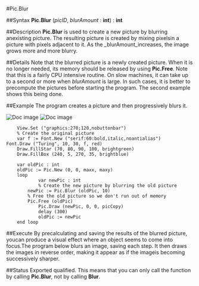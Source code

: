 
#Pic.Blur

##Syntax
**Pic.Blur** (_picID_, _blurAmount_ : **int**) : **int**



##Description
**Pic.Blur** is used to create a new picture by blurring anexisting picture. The resulting picture is created by mixing pixelsin a picture with pixels adjacent to it.  As the _blurAmount_increases, the image grows more and more blurry.



##Details
Note that the blurred picture is a newly created picture. When it is no longer needed, its memory should be released by using **Pic.Free**.
Note that this is a fairly CPU intensive routine.  On slow machines, it can take up to a second or more when _blurAmount_ is large.  In such cases, it is better to precompute the pictures before starting the program.  The second example shows this being done.



##Example
The program creates a picture and then progressively blurs it.




![Doc image](pic_blur01.gif)
![Doc image](pic_blur02.gif)

        View.Set ("graphics:270;120,nobuttonbar")
        % Create the original picture
        var f := Font.New ("serif:60:bold,italic,noantialias")
	Font.Draw ("Turing", 10, 30, f, red)
        Draw.FillStar (70, 80, 90, 100, brightgreen)
        Draw.FillBox (240, 5, 270, 35, brightblue)

        var oldPic : int
        oldPic := Pic.New (0, 0, maxx, maxy)
        loop
                var newPic : int
                % Create the new picture by blurring the old picture
        	newPic := Pic.Blur (oldPic, 10)
        	% Free the old picture so we don't run out of memory
    		Pic.Free (oldPic)
                Pic.Draw (newPic, 0, 0, picCopy)
                delay (300)
                oldPic := newPic
        end loop

        
##Execute
By precalculating and saving the results of the blurred picture, youcan produce a visual effect where an object seems to come into focus.The program below blurs an image, saving each step.  It then draws the images in reverse order, making it appear as if the imageis becoming successively sharper.




##Status
Exported qualified.
This means that you can only call the function by calling **Pic.Blur**, not by calling **Blur**.


